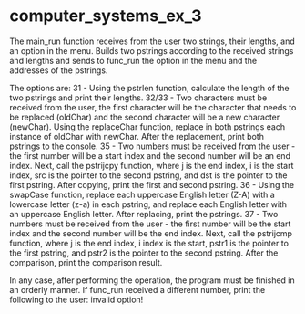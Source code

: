 # computer_systems_ex_3



The main_run function receives from the user two strings, their lengths, and an option in the menu. Builds two pstrings according to the received strings and lengths and sends to func_run the option in the menu and the addresses of the pstrings.

The options are:
31 - Using the pstrlen function, calculate the length of the two pstrings and print their lengths.
32/33 - Two characters must be received from the user, the first character will be the character that needs to be replaced (oldChar) and the second character will be a new character (newChar). Using the replaceChar function, replace in both pstrings each instance of oldChar with newChar. After the replacement, print both pstrings to the console.
35 - Two numbers must be received from the user - the first number will be a start index and the second number will be an end index. Next, call the pstrijcpy function, where j is the end index, i is the start index, src is the pointer to the second pstring, and dst is the pointer to the first pstring. After copying, print the first and second pstring.
36 - Using the swapCase function, replace each uppercase English letter (Z-A) with a lowercase letter (z-a) in each pstring, and replace each English letter with an uppercase English letter. After replacing, print the pstrings.
37 - Two numbers must be received from the user - the first number will be the start index and the second number will be the end index. Next, call the pstrijcmp function, where j is the end index, i index is the start, pstr1 is the pointer to the first pstring, and pstr2 is the pointer to the second pstring.
After the comparison, print the comparison result.

In any case, after performing the operation, the program must be finished in an orderly manner.
If func_run received a different number, print the following to the user: invalid option!
